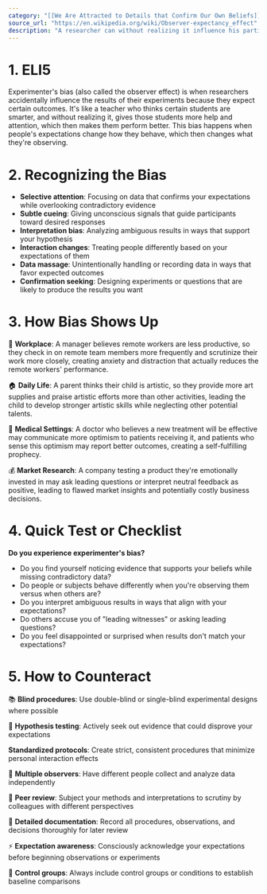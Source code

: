 ```yaml
---
category: "[[We Are Attracted to Details that Confirm Our Own Beliefs]]"
source_url: "https://en.wikipedia.org/wiki/Observer-expectancy_effect"
description: "A researcher can without realizing it influence his participants to go in a certain direction."
---
```


# 1. ELI5

Experimenter's bias (also called the observer effect) is when researchers accidentally influence the results of their experiments because they expect certain outcomes. It's like a teacher who thinks certain students are smarter, and without realizing it, gives those students more help and attention, which then makes them perform better. This bias happens when people's expectations change how they behave, which then changes what they're observing.

# 2. Recognizing the Bias

- **Selective attention**: Focusing on data that confirms your expectations while overlooking contradictory evidence
- **Subtle cueing**: Giving unconscious signals that guide participants toward desired responses
- **Interpretation bias**: Analyzing ambiguous results in ways that support your hypothesis
- **Interaction changes**: Treating people differently based on your expectations of them
- **Data massage**: Unintentionally handling or recording data in ways that favor expected outcomes
- **Confirmation seeking**: Designing experiments or questions that are likely to produce the results you want

# 3. How Bias Shows Up

💼 **Workplace**: A manager believes remote workers are less productive, so they check in on remote team members more frequently and scrutinize their work more closely, creating anxiety and distraction that actually reduces the remote workers' performance.

🏠 **Daily Life**: A parent thinks their child is artistic, so they provide more art supplies and praise artistic efforts more than other activities, leading the child to develop stronger artistic skills while neglecting other potential talents.

🎯 **Medical Settings**: A doctor who believes a new treatment will be effective may communicate more optimism to patients receiving it, and patients who sense this optimism may report better outcomes, creating a self-fulfilling prophecy.

💰 **Market Research**: A company testing a product they're emotionally invested in may ask leading questions or interpret neutral feedback as positive, leading to flawed market insights and potentially costly business decisions.

# 4. Quick Test or Checklist

**Do you experience experimenter's bias?**

- Do you find yourself noticing evidence that supports your beliefs while missing contradictory data?
- Do people or subjects behave differently when you're observing them versus when others are?
- Do you interpret ambiguous results in ways that align with your expectations?
- Do others accuse you of "leading witnesses" or asking leading questions?
- Do you feel disappointed or surprised when results don't match your expectations?

# 5. How to Counteract

📚 **Blind procedures**: Use double-blind or single-blind experimental designs where possible

🤔 **Hypothesis testing**: Actively seek out evidence that could disprove your expectations

 **Standardized protocols**: Create strict, consistent procedures that minimize personal interaction effects

💬 **Multiple observers**: Have different people collect and analyze data independently

🔄 **Peer review**: Subject your methods and interpretations to scrutiny by colleagues with different perspectives

📝 **Detailed documentation**: Record all procedures, observations, and decisions thoroughly for later review

⚡ **Expectation awareness**: Consciously acknowledge your expectations before beginning observations or experiments

🎯 **Control groups**: Always include control groups or conditions to establish baseline comparisons

